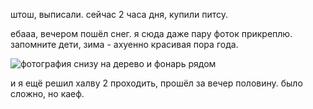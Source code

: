 штош, выписали. сейчас 2 часа дня, купили питсу.

ебааа, вечером пошёл снег. я сюда даже пару фоток прикреплю. запомните дети, зима - ахуенно красивая пора года.

![фотография снизу на дерево и фонарь рядом](https://cdn.discordapp.com/attachments/788123024447897671/1310290932020809819/IMG_20241122_185414.jpg?ex=6744af06&is=67435d86&hm=317b6621dcc514b258069562a18641d4dbd3fcc89c2ad2c35474a5e1a8e736ea&)

и я ещё решил халву 2 проходить, прошёл за вечер половину. было сложно, но каеф.
